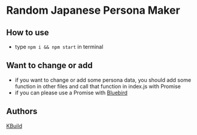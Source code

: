 
# Random Japanese Persona Maker

## How to use

- type `npm i && npm start` in terminal

## Want to change or add

- if you want to change or add some persona data, you should add some function in other files and call that function in index.js with Promise
- if you can please use a Promise with [Bluebird](http://bluebirdjs.com/docs/getting-started.html)

## Authors

[KBuild](https://github.com/KBuild)
